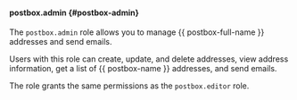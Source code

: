 #### postbox.admin {#postbox-admin}

The `postbox.admin` role allows you to manage {{ postbox-full-name }} addresses and send emails.

Users with this role can create, update, and delete addresses, view address information, get a list of {{ postbox-name }} addresses, and send emails.

The role grants the same permissions as the `postbox.editor` role.